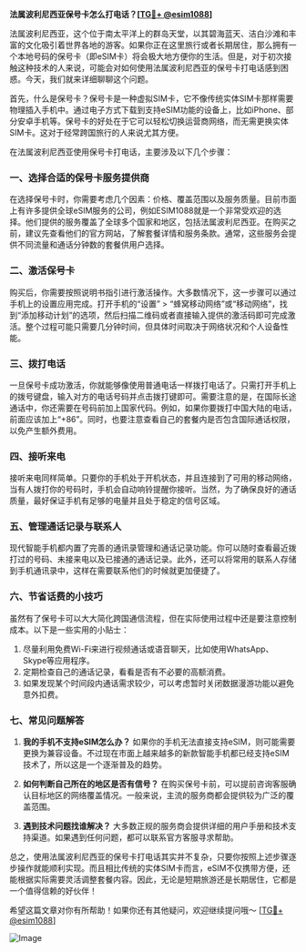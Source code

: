 **法属波利尼西亚保号卡怎么打电话？[[TG💪+ @esim1088](https://t.me/s/esim1088)]**

法属波利尼西亚，这个位于南太平洋上的群岛天堂，以其碧海蓝天、洁白沙滩和丰富的文化吸引着世界各地的游客。如果你正在这里旅行或者长期居住，那么拥有一个本地号码的保号卡（即eSIM卡）将会极大地方便你的生活。但是，对于初次接触这种技术的人来说，可能会对如何使用法属波利尼西亚的保号卡打电话感到困惑。今天，我们就来详细聊聊这个问题。

首先，什么是保号卡？保号卡是一种虚拟SIM卡，它不像传统实体SIM卡那样需要物理插入手机中。通过电子方式下载到支持eSIM功能的设备上，比如iPhone、部分安卓手机等。保号卡的好处在于它可以轻松切换运营商网络，而无需更换实体SIM卡。这对于经常跨国旅行的人来说尤其方便。

在法属波利尼西亚使用保号卡打电话，主要涉及以下几个步骤：

### **一、选择合适的保号卡服务提供商**
在选择保号卡时，你需要考虑几个因素：价格、覆盖范围以及服务质量。目前市面上有许多提供全球eSIM服务的公司，例如ESIM1088就是一个非常受欢迎的选择。他们提供的服务覆盖了全球多个国家和地区，包括法属波利尼西亚。在购买之前，建议先查看他们的官方网站，了解套餐详情和服务条款。通常，这些服务会提供不同流量和通话分钟数的套餐供用户选择。

### **二、激活保号卡**
购买后，你需要按照说明书指引进行激活操作。大多数情况下，这一步骤可以通过手机上的设置应用完成。打开手机的“设置” > “蜂窝移动网络”或“移动网络”，找到“添加移动计划”的选项，然后扫描二维码或者直接输入提供的激活码即可完成激活。整个过程可能只需要几分钟时间，但具体时间取决于网络状况和个人设备性能。

### **三、拨打电话**
一旦保号卡成功激活，你就能够像使用普通电话一样拨打电话了。只需打开手机上的拨号键盘，输入对方的电话号码并点击拨打键即可。需要注意的是，在国际长途通话中，你还需要在号码前加上国家代码。例如，如果你要拨打中国大陆的电话，前面应该加上“+86”。同时，也要注意查看自己的套餐内是否包含国际通话权限，以免产生额外费用。

### **四、接听来电**
接听来电同样简单。只要你的手机处于开机状态，并且连接到了可用的移动网络，当有人拨打你的号码时，手机会自动响铃提醒你接听。当然，为了确保良好的通话质量，最好保证手机有足够的电量并且处于稳定的信号区域。

### **五、管理通话记录与联系人**
现代智能手机都内置了完善的通讯录管理和通话记录功能。你可以随时查看最近拨打过的号码、未接来电以及已接通的通话记录。此外，还可以将常用的联系人存储到手机通讯录中，这样在需要联系他们的时候就更加便捷了。

### **六、节省话费的小技巧**
虽然有了保号卡可以大大简化跨国通信流程，但在实际使用过程中还是要注意控制成本。以下是一些实用的小贴士：
1. 尽量利用免费Wi-Fi来进行视频通话或语音聊天，比如使用WhatsApp、Skype等应用程序。
2. 定期检查自己的通话记录，看看是否有不必要的高额消费。
3. 如果发现某个时间段内通话需求较少，可以考虑暂时关闭数据漫游功能以避免意外扣费。

### **七、常见问题解答**
1. **我的手机不支持eSIM怎么办？**
   如果你的手机无法直接支持eSIM，则可能需要更换为兼容设备。不过现在市面上越来越多的新款智能手机都已经支持eSIM技术了，所以这是一个逐渐普及的趋势。

2. **如何判断自己所在的地区是否有信号？**
   在购买保号卡前，可以提前咨询客服确认目标地区的网络覆盖情况。一般来说，主流的服务商都会提供较为广泛的覆盖范围。

3. **遇到技术问题找谁解决？**
   大多数正规的服务商会提供详细的用户手册和技术支持渠道。如果遇到任何问题，都可以联系官方客服寻求帮助。

总之，使用法属波利尼西亚的保号卡打电话其实并不复杂，只要你按照上述步骤逐步操作就能顺利实现。而且相比传统的实体SIM卡而言，eSIM不仅携带方便，还能根据实际需要灵活调整套餐内容。因此，无论是短期旅游还是长期居住，它都是一个值得信赖的好伙伴！

希望这篇文章对你有所帮助！如果你还有其他疑问，欢迎继续提问哦～ [[TG💪+ @esim1088](https://t.me/s/esim1088)]

![Image](https://i.postimg.cc/4NQfJmqS/Snipaste-2025-05-13-00-14-12.png)